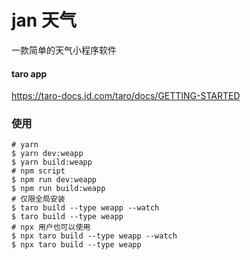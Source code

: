 # jan 天气

一款简单的天气小程序软件


#### taro app   
https://taro-docs.jd.com/taro/docs/GETTING-STARTED 

### 使用
``````
# yarn
$ yarn dev:weapp
$ yarn build:weapp
# npm script
$ npm run dev:weapp
$ npm run build:weapp
# 仅限全局安装
$ taro build --type weapp --watch
$ taro build --type weapp
# npx 用户也可以使用
$ npx taro build --type weapp --watch
$ npx taro build --type weapp
``````
